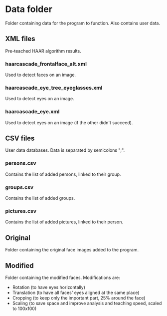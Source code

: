 # Data folder

Folder containing data for the program to function. Also contains user data.

## XML files

Pre-teached HAAR algorithm results.

### haarcascade_frontalface_alt.xml
Used to detect faces on an image.

### haarcascade_eye_tree_eyeglasses.xml
Used to detect eyes on an image.

### haarcascade_eye.xml
Used to detect eyes on an image (if the other didn't succeed).

## CSV files

User data databases. Data is separated by semicolons ";".

### persons.csv
Contains the list of added persons, linked to their group.

### groups.csv
Contains the list of added groups.

### pictures.csv
Contains the list of added pictures, linked to their person.

## Original
Folder containing the original face images added to the program.

## Modified
Folder containing the modified faces. Modifications are:
* Rotation (to have eyes horizontally)
* Translation (to have all faces' eyes aligned at the same place)
* Cropping (to keep only the important part, 25% around the face)
* Scaling (to save space and improve analysis and teaching speed, scaled to 100x100)